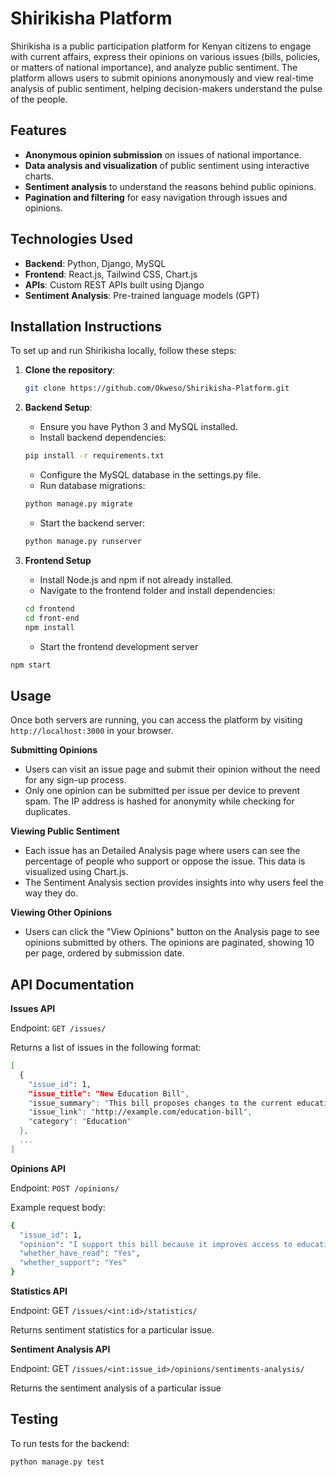 # Shirikisha Platform

Shirikisha is a public participation platform for Kenyan citizens to engage with current affairs, express their opinions on various issues (bills, policies, or matters of national importance), and analyze public sentiment. The platform allows users to submit opinions anonymously and view real-time analysis of public sentiment, helping decision-makers understand the pulse of the people.

## Features
- **Anonymous opinion submission** on issues of national importance.
- **Data analysis and visualization** of public sentiment using interactive charts.
- **Sentiment analysis** to understand the reasons behind public opinions.
- **Pagination and filtering** for easy navigation through issues and opinions.

## Technologies Used
- **Backend**: Python, Django, MySQL
- **Frontend**: React.js, Tailwind CSS, Chart.js
- **APIs**: Custom REST APIs built using Django
- **Sentiment Analysis**: Pre-trained language models (GPT)

## Installation Instructions

To set up and run Shirikisha locally, follow these steps:

1. **Clone the repository**:
   ```bash
   git clone https://github.com/Okweso/Shirikisha-Platform.git
   ```


2. **Backend Setup**:
   - Ensure you have Python 3 and MySQL installed.
   - Install backend dependencies:
   ```bash
   pip install -r requirements.txt
   ```

   - Configure the MySQL database in the settings.py file.
   - Run database migrations:
   ```bash
   python manage.py migrate
   ```
   - Start the backend server:
   ```bash
   python manage.py runserver
   ```
3. **Frontend Setup**
   - Install Node.js and npm if not already installed.
   - Navigate to the frontend folder and install dependencies:
   ```bash
   cd frontend
   cd front-end
   npm install
   ```
   - Start the frontend development server
  ```bash
  npm start
  ```

## Usage
Once both servers are running, you can access the platform by visiting ```http://localhost:3000``` in your browser.

**Submitting Opinions**
- Users can visit an issue page and submit their opinion without the need for any sign-up process.
- Only one opinion can be submitted per issue per device to prevent spam. The IP address is hashed for anonymity while checking for duplicates.

**Viewing Public Sentiment**
- Each issue has an Detailed Analysis page where users can see the percentage of people who support or oppose the issue. This data is visualized using Chart.js.
- The Sentiment Analysis section provides insights into why users feel the way they do.

**Viewing Other Opinions**
- Users can click the "View Opinions" button on the Analysis page to see opinions submitted by others. The opinions are paginated, showing 10 per page, ordered by submission date.
## API Documentation

**Issues API**

Endpoint:   ``GET /issues/``

Returns a list of issues in the following format:
```bash
[
  {
    "issue_id": 1,
    "issue_title": "New Education Bill",
    "issue_summary": "This bill proposes changes to the current education system.",
    "issue_link": "http://example.com/education-bill",
    "category": "Education"
  },
  ...
]
```
**Opinions API**

Endpoint: ``POST /opinions/``

Example request body:
```bash
{
  "issue_id": 1,
  "opinion": "I support this bill because it improves access to education.",
  "whether_have_read": "Yes",
  "whether_support": "Yes"
}
```
**Statistics API**

Endpoint: GET ``/issues/<int:id>/statistics/``

Returns sentiment statistics for a particular issue.

**Sentiment Analysis API**

Endpoint: GET ``/issues/<int:issue_id>/opinions/sentiments-analysis/``

Returns the sentiment analysis of a particular issue

## Testing

To run tests for the backend:

```bash
python manage.py test
```
